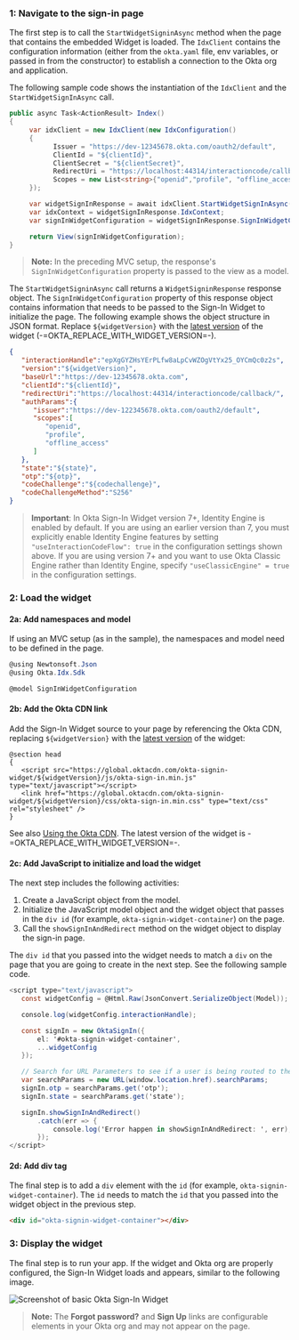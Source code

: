 ### 1: Navigate to the sign-in page

The first step is to call the `StartWidgetSigninAsync` method when the page that contains the embedded Widget is loaded. The `IdxClient` contains the configuration information (either from the `okta.yaml` file, env variables, or passed in from the constructor) to establish a connection to the Okta org and application.

The following sample code shows the instantiation of the `IdxClient` and the `StartWidgetSignInAsync` call.

```csharp
public async Task<ActionResult> Index()
{
     var idxClient = new IdxClient(new IdxConfiguration()
     {
           Issuer = "https://dev-12345678.okta.com/oauth2/default",
           ClientId = "${clientId}",
           ClientSecret = "${clientSecret}",
           RedirectUri = "https://localhost:44314/interactioncode/callback/",
           Scopes = new List<string>{"openid","profile", "offline_access"}
     });

     var widgetSignInResponse = await idxClient.StartWidgetSignInAsync(default);
     var idxContext = widgetSignInResponse.IdxContext;
     var signInWidgetConfiguration = widgetSignInResponse.SignInWidgetConfiguration;

     return View(signInWidgetConfiguration);
}
```

> **Note:** In the preceding MVC setup, the response's `SignInWidgetConfiguration` property is passed to the view as a model.

The `StartWidgetSigninAsync` call returns a `WidgetSigninResponse` response object. The `SignInWidgetConfiguration` property of this response object contains information that needs to be passed to the Sign-In Widget to initialize the page. The following example shows the object structure in JSON format. Replace `${widgetVersion}` with the [latest version](https://github.com/okta/okta-signin-widget/releases/) of the widget (-=OKTA_REPLACE_WITH_WIDGET_VERSION=-).

```json
{
   "interactionHandle":"epXgGYZHsYErPLfw8aLpCvWZOgVtYx25_OYCmQc0z2s",
   "version":"${widgetVersion}",
   "baseUrl":"https://dev-12345678.okta.com",
   "clientId":"${clientId}",
   "redirectUri":"https://localhost:44314/interactioncode/callback/",
   "authParams":{
      "issuer":"https://dev-122345678.okta.com/oauth2/default",
      "scopes":[
         "openid",
         "profile",
         "offline_access"
      ]
   },
   "state":"${state}",
   "otp":"${otp}",
   "codeChallenge":"${codechallenge}",
   "codeChallengeMethod":"S256"
}
```

> **Important**: In Okta Sign-In Widget version 7+, Identity Engine is enabled by default. If you are using an earlier version than 7, you must explicitly enable Identity Engine features by setting `"useInteractionCodeFlow": true` in the configuration settings shown above. If you are using version 7+ and you want to use Okta Classic Engine rather than Identity Engine, specify `"useClassicEngine" = true` in the configuration settings.

### 2: Load the widget

#### 2a: Add namespaces and model

If using an MVC setup (as in the sample), the namespaces and model need to be defined in the page.

```csharp
@using Newtonsoft.Json
@using Okta.Idx.Sdk

@model SignInWidgetConfiguration
```

#### 2b: Add the Okta CDN link

Add the Sign-In Widget source to your page by referencing the Okta CDN, replacing `${widgetVersion}` with the [latest version](https://github.com/okta/okta-signin-widget/releases/) of the widget:

```razor
@section head
{
   <script src="https://global.oktacdn.com/okta-signin-widget/${widgetVersion}/js/okta-sign-in.min.js" type="text/javascript"></script>
   <link href="https://global.oktacdn.com/okta-signin-widget/${widgetVersion}/css/okta-sign-in.min.css" type="text/css" rel="stylesheet" />
}
```

See also [Using the Okta CDN](https://github.com/okta/okta-signin-widget#using-the-okta-cdn). The latest version of the widget is -=OKTA_REPLACE_WITH_WIDGET_VERSION=-.

#### 2c: Add JavaScript to initialize and load the widget

The next step includes the following activities:

1. Create a JavaScript object from the model.
1. Initialize the JavaScript model object and the widget object that passes in the `div id` (for example, `okta-signin-widget-container`) on the page.
1. Call the `showSignInAndRedirect` method on the widget object to display the sign-in page.

The `div id` that you passed into the widget needs to match a `div` on the page that you are going to create in the next step. See the following sample code.

```csharp
<script type="text/javascript">
   const widgetConfig = @Html.Raw(JsonConvert.SerializeObject(Model));

   console.log(widgetConfig.interactionHandle);

   const signIn = new OktaSignIn({
       el: '#okta-signin-widget-container',
       ...widgetConfig
   });

   // Search for URL Parameters to see if a user is being routed to the application to recover password
   var searchParams = new URL(window.location.href).searchParams;
   signIn.otp = searchParams.get('otp');
   signIn.state = searchParams.get('state');

   signIn.showSignInAndRedirect()
       .catch(err => {
           console.log('Error happen in showSignInAndRedirect: ', err);
       });
</script>
```

#### 2d: Add div tag

The final step is to add a `div` element with the `id` (for example, `okta-signin-widget-container`). The `id` needs to match the `id` that you passed into the widget object in the previous step.

```html
<div id="okta-signin-widget-container"></div>
```

### 3: Display the widget

The final step is to run your app. If the widget and Okta org are properly configured, the Sign-In Widget loads and appears, similar to the following image.

<div class="half">

![Screenshot of basic Okta Sign-In Widget](/img/siw/okta-sign-in-javascript.png)

</div>

> **Note:** The **Forgot password?** and **Sign Up** links are configurable elements in your Okta org and may not appear on the page.
